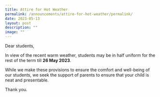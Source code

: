 ```yaml
---
title: Attire for Hot Weather
permalink: /announcements/attire-for-hot-weather/permalink/
date: 2023-05-13
layout: post
description: ""
image: ""
---
```

Dear students,

In view of the recent warm weather, students may be in half uniform for the rest of the term till **26 May 2023**.

While we make these provisions to ensure the comfort and well-being of our students, we seek the support of parents to ensure that your child is neat and presentable.

Thank you.